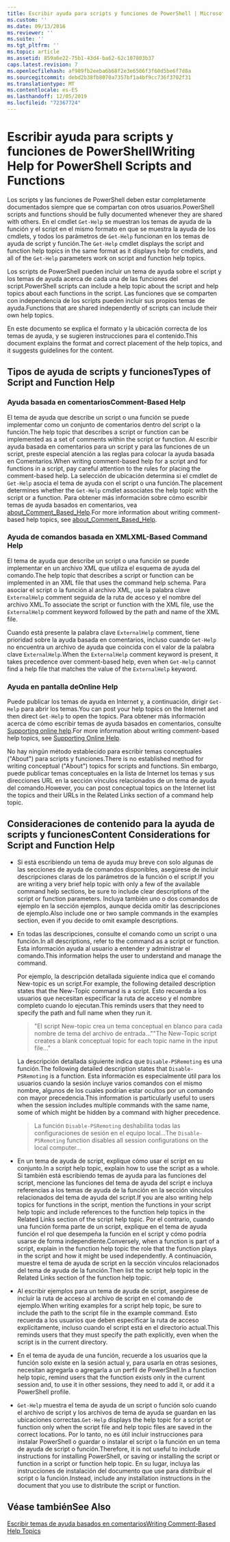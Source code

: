```yaml
---
title: Escribir ayuda para scripts y funciones de PowerShell | Microsoft Docs
ms.custom: ''
ms.date: 09/13/2016
ms.reviewer: ''
ms.suite: ''
ms.tgt_pltfrm: ''
ms.topic: article
ms.assetid: 859a6e22-75b1-43d4-ba62-62c107803b37
caps.latest.revision: 7
ms.openlocfilehash: af989fb2eeba6b68f2e3e6506f3f60d5be6f7d8a
ms.sourcegitcommit: debd2b38fb8070a7357bf1a4bf9cc736f3702f31
ms.translationtype: MT
ms.contentlocale: es-ES
ms.lasthandoff: 12/05/2019
ms.locfileid: "72367724"
---
```

# <a name="writing-help-for-powershell-scripts-and-functions"></a><span data-ttu-id="d06da-102">Escribir ayuda para scripts y funciones de PowerShell</span><span class="sxs-lookup"><span data-stu-id="d06da-102">Writing Help for PowerShell Scripts and Functions</span></span>

<span data-ttu-id="d06da-103">Los scripts y las funciones de PowerShell deben estar completamente documentados siempre que se compartan con otros usuarios.</span><span class="sxs-lookup"><span data-stu-id="d06da-103">PowerShell scripts and functions should be fully documented whenever they are shared with others.</span></span>
<span data-ttu-id="d06da-104">En el cmdlet `Get-Help` se muestran los temas de ayuda de la función y el script en el mismo formato en que se muestra la ayuda de los cmdlets, y todos los parámetros de `Get-Help` funcionan en los temas de ayuda de script y función.</span><span class="sxs-lookup"><span data-stu-id="d06da-104">The `Get-Help` cmdlet displays the script and function help topics in the same format as it displays help for cmdlets, and all of the `Get-Help` parameters work on script and function help topics.</span></span>

<span data-ttu-id="d06da-105">Los scripts de PowerShell pueden incluir un tema de ayuda sobre el script y los temas de ayuda acerca de cada una de las funciones del script.</span><span class="sxs-lookup"><span data-stu-id="d06da-105">PowerShell scripts can include a help topic about the script and help topics about each functions in the script.</span></span>
<span data-ttu-id="d06da-106">Las funciones que se comparten con independencia de los scripts pueden incluir sus propios temas de ayuda.</span><span class="sxs-lookup"><span data-stu-id="d06da-106">Functions that are shared independently of scripts can include their own help topics.</span></span>

<span data-ttu-id="d06da-107">En este documento se explica el formato y la ubicación correcta de los temas de ayuda, y se sugieren instrucciones para el contenido.</span><span class="sxs-lookup"><span data-stu-id="d06da-107">This document explains the format and correct placement of the help topics, and it suggests guidelines for the content.</span></span>

## <a name="types-of-script-and-function-help"></a><span data-ttu-id="d06da-108">Tipos de ayuda de scripts y funciones</span><span class="sxs-lookup"><span data-stu-id="d06da-108">Types of Script and Function Help</span></span>

### <a name="comment-based-help"></a><span data-ttu-id="d06da-109">Ayuda basada en comentarios</span><span class="sxs-lookup"><span data-stu-id="d06da-109">Comment-Based Help</span></span>
<span data-ttu-id="d06da-110">El tema de ayuda que describe un script o una función se puede implementar como un conjunto de comentarios dentro del script o la función.</span><span class="sxs-lookup"><span data-stu-id="d06da-110">The help topic that describes a script or function can be implemented as a set of comments within the script or function.</span></span>
<span data-ttu-id="d06da-111">Al escribir ayuda basada en comentarios para un script y para las funciones de un script, preste especial atención a las reglas para colocar la ayuda basada en Comentarios.</span><span class="sxs-lookup"><span data-stu-id="d06da-111">When writing comment-based help for a script and for functions in a script, pay careful attention to the rules for placing the comment-based help.</span></span>
<span data-ttu-id="d06da-112">La selección de ubicación determina si el cmdlet de `Get-Help` asocia el tema de ayuda con el script o una función.</span><span class="sxs-lookup"><span data-stu-id="d06da-112">The placement determines whether the `Get-Help` cmdlet associates the help topic with the script or a function.</span></span>
<span data-ttu-id="d06da-113">Para obtener más información sobre cómo escribir temas de ayuda basados en comentarios, vea [about_Comment_Based_Help](/powershell/module/microsoft.powershell.core/about/about_comment_based_help).</span><span class="sxs-lookup"><span data-stu-id="d06da-113">For more information about writing comment-based help topics, see [about_Comment_Based_Help](/powershell/module/microsoft.powershell.core/about/about_comment_based_help).</span></span>

### <a name="xml-based-command-help"></a><span data-ttu-id="d06da-114">Ayuda de comandos basada en XML</span><span class="sxs-lookup"><span data-stu-id="d06da-114">XML-Based Command Help</span></span>
<span data-ttu-id="d06da-115">El tema de ayuda que describe un script o una función se puede implementar en un archivo XML que utiliza el esquema de ayuda del comando.</span><span class="sxs-lookup"><span data-stu-id="d06da-115">The help topic that describes a script or function can be implemented in an XML file that uses the command help schema.</span></span>
<span data-ttu-id="d06da-116">Para asociar el script o la función al archivo XML, use la palabra clave `ExternalHelp` comment seguida de la ruta de acceso y el nombre del archivo XML.</span><span class="sxs-lookup"><span data-stu-id="d06da-116">To associate the script or function with the XML file, use the `ExternalHelp` comment keyword followed by the path and name of the XML file.</span></span>

<span data-ttu-id="d06da-117">Cuando está presente la palabra clave `ExternalHelp` comment, tiene prioridad sobre la ayuda basada en comentarios, incluso cuando `Get-Help` no encuentra un archivo de ayuda que coincida con el valor de la palabra clave `ExternalHelp`.</span><span class="sxs-lookup"><span data-stu-id="d06da-117">When the `ExternalHelp` comment keyword is present, it takes precedence over comment-based help, even when `Get-Help` cannot find a help file that matches the value of the `ExternalHelp` keyword.</span></span>

### <a name="online-help"></a><span data-ttu-id="d06da-118">Ayuda en pantalla de</span><span class="sxs-lookup"><span data-stu-id="d06da-118">Online Help</span></span>
<span data-ttu-id="d06da-119">Puede publicar los temas de ayuda en Internet y, a continuación, dirigir `Get-Help` para abrir los temas.</span><span class="sxs-lookup"><span data-stu-id="d06da-119">You can post your help topics on the Internet and then direct `Get-Help` to open the topics.</span></span>
<span data-ttu-id="d06da-120">Para obtener más información acerca de cómo escribir temas de ayuda basados en comentarios, consulte [Supporting online help](../module/supporting-online-help.md).</span><span class="sxs-lookup"><span data-stu-id="d06da-120">For more information about writing comment-based help topics, see [Supporting Online Help](../module/supporting-online-help.md).</span></span>

<span data-ttu-id="d06da-121">No hay ningún método establecido para escribir temas conceptuales ("About") para scripts y funciones.</span><span class="sxs-lookup"><span data-stu-id="d06da-121">There is no established method for writing conceptual ("About") topics for scripts and functions.</span></span>
<span data-ttu-id="d06da-122">Sin embargo, puede publicar temas conceptuales en la lista de Internet los temas y sus direcciones URL en la sección vínculos relacionados de un tema de ayuda del comando.</span><span class="sxs-lookup"><span data-stu-id="d06da-122">However, you can post conceptual topics on the Internet list the topics and their URLs in the Related Links section of a command help topic.</span></span>

## <a name="content-considerations-for-script-and-function-help"></a><span data-ttu-id="d06da-123">Consideraciones de contenido para la ayuda de scripts y funciones</span><span class="sxs-lookup"><span data-stu-id="d06da-123">Content Considerations for Script and Function Help</span></span>

- <span data-ttu-id="d06da-124">Si está escribiendo un tema de ayuda muy breve con solo algunas de las secciones de ayuda de comandos disponibles, asegúrese de incluir descripciones claras de los parámetros de la función o el script.</span><span class="sxs-lookup"><span data-stu-id="d06da-124">If you are writing a very brief help topic with only a few of the available command help sections, be sure to include clear descriptions of the script or function parameters.</span></span> <span data-ttu-id="d06da-125">Incluya también uno o dos comandos de ejemplo en la sección ejemplos, aunque decida omitir las descripciones de ejemplo.</span><span class="sxs-lookup"><span data-stu-id="d06da-125">Also include one or two sample commands in the examples section, even if you decide to omit example descriptions.</span></span>

- <span data-ttu-id="d06da-126">En todas las descripciones, consulte el comando como un script o una función.</span><span class="sxs-lookup"><span data-stu-id="d06da-126">In all descriptions, refer to the command as a script or function.</span></span> <span data-ttu-id="d06da-127">Esta información ayuda al usuario a entender y administrar el comando.</span><span class="sxs-lookup"><span data-stu-id="d06da-127">This information helps the user to understand and manage the command.</span></span>

  <span data-ttu-id="d06da-128">Por ejemplo, la descripción detallada siguiente indica que el comando New-topic es un script.</span><span class="sxs-lookup"><span data-stu-id="d06da-128">For example, the following detailed description states that the New-Topic command is a script.</span></span> <span data-ttu-id="d06da-129">Esto recuerda a los usuarios que necesitan especificar la ruta de acceso y el nombre completo cuando lo ejecutan.</span><span class="sxs-lookup"><span data-stu-id="d06da-129">This reminds users that they need to specify the path and full name when they run it.</span></span>

  > <span data-ttu-id="d06da-130">"El script New-topic crea un tema conceptual en blanco para cada nombre de tema del archivo de entrada..."</span><span class="sxs-lookup"><span data-stu-id="d06da-130">"The New-Topic script creates a blank conceptual topic for each topic name in the input file..."</span></span>

  <span data-ttu-id="d06da-131">La descripción detallada siguiente indica que `Disable-PSRemoting` es una función.</span><span class="sxs-lookup"><span data-stu-id="d06da-131">The following detailed description states that `Disable-PSRemoting` is a function.</span></span> <span data-ttu-id="d06da-132">Esta información es especialmente útil para los usuarios cuando la sesión incluye varios comandos con el mismo nombre, algunos de los cuales podrían estar ocultos por un comando con mayor precedencia.</span><span class="sxs-lookup"><span data-stu-id="d06da-132">This information is particularly useful to users when the session includes multiple commands with the same name, some of which might be hidden by a command with higher precedence.</span></span>

  > <span data-ttu-id="d06da-133">La función `Disable-PSRemoting` deshabilita todas las configuraciones de sesión en el equipo local...</span><span class="sxs-lookup"><span data-stu-id="d06da-133">The `Disable-PSRemoting` function disables all session configurations on the local computer...</span></span>

- <span data-ttu-id="d06da-134">En un tema de ayuda de script, explique cómo usar el script en su conjunto.</span><span class="sxs-lookup"><span data-stu-id="d06da-134">In a script help topic, explain how to use the script as a whole.</span></span> <span data-ttu-id="d06da-135">Si también está escribiendo temas de ayuda para las funciones del script, mencione las funciones del tema de ayuda del script e incluya referencias a los temas de ayuda de la función en la sección vínculos relacionados del tema de ayuda del script.</span><span class="sxs-lookup"><span data-stu-id="d06da-135">If you are also writing help topics for functions in the script, mention the functions in your script help topic and include references to the function help topics in the Related Links section of the script help topic.</span></span> <span data-ttu-id="d06da-136">Por el contrario, cuando una función forma parte de un script, explique en el tema de ayuda función el rol que desempeña la función en el script y cómo podría usarse de forma independiente.</span><span class="sxs-lookup"><span data-stu-id="d06da-136">Conversely, when a function is part of a script, explain in the function help topic the role that the function plays in the script and how it might be used independently.</span></span> <span data-ttu-id="d06da-137">A continuación, muestre el tema de ayuda de script en la sección vínculos relacionados del tema de ayuda de la función.</span><span class="sxs-lookup"><span data-stu-id="d06da-137">Then list the script help topic in the Related Links section of the function help topic.</span></span>

- <span data-ttu-id="d06da-138">Al escribir ejemplos para un tema de ayuda de script, asegúrese de incluir la ruta de acceso al archivo de script en el comando de ejemplo.</span><span class="sxs-lookup"><span data-stu-id="d06da-138">When writing examples for a script help topic, be sure to include the path to the script file in the example command.</span></span> <span data-ttu-id="d06da-139">Esto recuerda a los usuarios que deben especificar la ruta de acceso explícitamente, incluso cuando el script está en el directorio actual.</span><span class="sxs-lookup"><span data-stu-id="d06da-139">This reminds users that they must specify the path explicitly, even when the script is in the current directory.</span></span>

- <span data-ttu-id="d06da-140">En el tema de ayuda de una función, recuerde a los usuarios que la función solo existe en la sesión actual y, para usarla en otras sesiones, necesitan agregarla o agregarla a un perfil de PowerShell.</span><span class="sxs-lookup"><span data-stu-id="d06da-140">In a function help topic, remind users that the function exists only in the current session and, to use it in other sessions, they need to add it, or add it a PowerShell profile.</span></span>

- <span data-ttu-id="d06da-141">`Get-Help` muestra el tema de ayuda de un script o función solo cuando el archivo de script y los archivos de tema de ayuda se guardan en las ubicaciones correctas.</span><span class="sxs-lookup"><span data-stu-id="d06da-141">`Get-Help` displays the help topic for a script or function only when the script file and help topic files are saved in the correct locations.</span></span> <span data-ttu-id="d06da-142">Por lo tanto, no es útil incluir instrucciones para instalar PowerShell o guardar o instalar el script o la función en un tema de ayuda de script o función.</span><span class="sxs-lookup"><span data-stu-id="d06da-142">Therefore, it is not useful to include instructions for installing PowerShell, or saving or installing the script or function in a script or function help topic.</span></span> <span data-ttu-id="d06da-143">En su lugar, incluya las instrucciones de instalación del documento que use para distribuir el script o la función.</span><span class="sxs-lookup"><span data-stu-id="d06da-143">Instead, include any installation instructions in the document that you use to distribute the script or function.</span></span>

## <a name="see-also"></a><span data-ttu-id="d06da-144">Véase también</span><span class="sxs-lookup"><span data-stu-id="d06da-144">See Also</span></span>

[<span data-ttu-id="d06da-145">Escribir temas de ayuda basados en comentarios</span><span class="sxs-lookup"><span data-stu-id="d06da-145">Writing Comment-Based Help Topics</span></span>](./writing-comment-based-help-topics.md)
